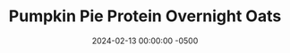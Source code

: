 ---
layout: post
title:  "Pumpkin Pie Protein Overnight Oats"
date:   2024-02-13 00:00:00 -0500
categories:
- Recipes
- Breakfast
permalink: /recipes/oats-pumpkin
image: /assets/Food/Breakfast/Oatmeal/oats-pumpkin.jpg
ing: oatspumpkin-ing
facts: oatspumpkin-facts
Prep: 5
Rest: 
Cook: 
Source1: https://www.youtube.com/watch?v=WI4Qf7HF0g8
Source2: 
Description: Protein overnight oats are easily my favorite breakfast. Being packed with protein and fiber, highly customizable, super easy to prepare the day before, and easy to take on the go. Here are 5 different recipes that are constantly in my rotation to get you through the work week.
Instructions: 
- Mix the base ingredients in a container (oats, chia seeds, casein, salt, sweetener, yogurt, and milk), then choose one of the flavors<br><br>

- Pumpkin Pie - mix in pumpkin puree, cinnamon, ginger, and PB2<br><br>

- For the other flavors and their nutrition facts, check out the links below<br><br>
- <p><a href="oats-berry">Berry Delicious Protein Overnight Oats</a></p>
- <p><a href="oats-pb">Peanut Butter Punch Protein Overnight Oats</a></p>
- <p><a href="oats-reeses">Reese's Protein Overnight Oats</a></p>
- <p><a href="oats-banana">Banana Nut Bread Protein Overnight Oats</a></p>
---